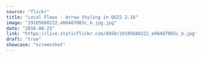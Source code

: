 ```yaml
---
source: "flickr"
title: "Local Flows - Arrow Styling in QGIS 2.16"
image: "29105600222_e08487065c_b.jpg.jpg"
date: "2016-08-25"
link: "https://live.staticflickr.com/8458/29105600222_e08487065c_b.jpg"
draft: "true"
showcase: "screenshot"
---
```

